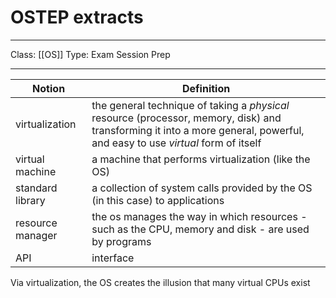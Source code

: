 # OSTEP extracts
___
Class: [[OS]]
Type: Exam Session Prep
___

| Notion           | Definition                                                                                                                                                                  |
| ---------------- | --------------------------------------------------------------------------------------------------------------------------------------------------------------------------- |
| virtualization   | the general technique of taking a *physical* resource (processor, memory, disk) and transforming it into a more general, powerful, and easy to use *virtual* form of itself |
| virtual machine  | a machine that performs virtualization (like the OS)                                                                                                                        |
| standard library | a collection of system calls provided by the OS (in this case) to applications                                                                                              |
| resource manager | the os manages the way in which resources - such as the CPU, memory and disk - are used by programs                                                                         |
| API              | interface                                                                                                                                                                   |

Via virtualization, the OS creates the illusion that many virtual CPUs exist